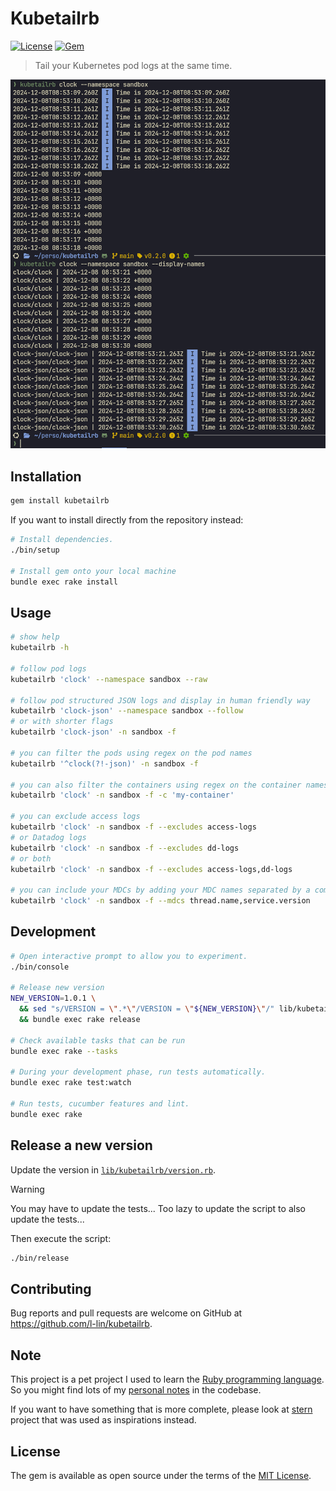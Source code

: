 # Kubetailrb

[![License](http://img.shields.io/badge/license-MIT-green.svg?style=flat)](https://github.com/HazAT/badge/blob/master/LICENSE)
[![Gem](https://img.shields.io/gem/v/kubetailrb?style=flat)](http://rubygems.org/gems/kubetailrb)

> Tail your Kubernetes pod logs at the same time.

![kubetailrb](./kubetailrb.png)

## Installation

```sh
gem install kubetailrb
```

If you want to install directly from the repository instead:

```sh
# Install dependencies.
./bin/setup

# Install gem onto your local machine
bundle exec rake install
```

## Usage

```bash
# show help
kubetailrb -h

# follow pod logs
kubetailrb 'clock' --namespace sandbox --raw

# follow pod structured JSON logs and display in human friendly way
kubetailrb 'clock-json' --namespace sandbox --follow
# or with shorter flags
kubetailrb 'clock-json' -n sandbox -f

# you can filter the pods using regex on the pod names
kubetailrb '^clock(?!-json)' -n sandbox -f

# you can also filter the containers using regex on the container names
kubetailrb 'clock' -n sandbox -f -c 'my-container'

# you can exclude access logs
kubetailrb 'clock' -n sandbox -f --excludes access-logs
# or Datadog logs
kubetailrb 'clock' -n sandbox -f --excludes dd-logs
# or both
kubetailrb 'clock' -n sandbox -f --excludes access-logs,dd-logs

# you can include your MDCs by adding your MDC names separated by a comma
kubetailrb 'clock' -n sandbox -f --mdcs thread.name,service.version
```

## Development

```bash
# Open interactive prompt to allow you to experiment.
./bin/console

# Release new version
NEW_VERSION=1.0.1 \
  && sed "s/VERSION = \".*\"/VERSION = \"${NEW_VERSION}\"/" lib/kubetailrb/version.rb
  && bundle exec rake release

# Check available tasks that can be run
bundle exec rake --tasks

# During your development phase, run tests automatically.
bundle exec rake test:watch

# Run tests, cucumber features and lint.
bundle exec rake
```

## Release a new version

Update the version in
[`lib/kubetailrb/version.rb`](./lib/kubetailrb/version.rb).

> [!WARNING]
> You may have to update the tests...
> Too lazy to update the script to also update the tests...

Then execute the script:

```sh
./bin/release
```

## Contributing

Bug reports and pull requests are welcome on GitHub at https://github.com/l-lin/kubetailrb.

## Note

This project is a pet project I used to learn the [Ruby programming language](https://www.ruby-lang.org/en/).
So you might find lots of my [personal notes](./journey_log.md) in the codebase.

If you want to have something that is more complete, please look at
[stern](https://github.com/stern/stern) project that was used as inspirations
instead.

## License

The gem is available as open source under the terms of the [MIT License](https://opensource.org/licenses/MIT).
